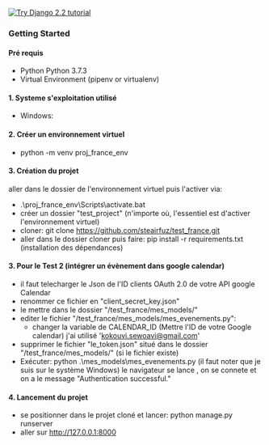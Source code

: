 [![Try Django 2.2 tutorial](https://static.codingforentrepreneurs.com/media/projects/try-django-22/images/share/try_django_2_2_share.jpg)](https://www.codingforentrepreneurs.com/projects/try-django-22)


### Getting Started

#### Pré requis
- Python Python 3.7.3
- Virtual Environment (pipenv or virtualenv)


#### 1. Systeme s'exploitation utilisé
- Windows: 


#### 2. Créer un environnement virtuel
- python -m venv proj_france_env


#### 3. Création du projet

aller dans le dossier de l'environnement virtuel puis l'activer via: 
- .\proj_france_env\Scripts\activate.bat
- créer un dossier  "test_project" (n'importe où, l'essentiel est d'activer l'environnement virtuel)
- cloner: git clone https://github.com/steairfuz/test_france.git
- aller dans le dossier cloner puis faire:  pip install -r requirements.txt (installation des dépendances)


#### 3. Pour le Test 2 (intégrer un évènement dans google calendar)
- il faut telecharger le Json de l'ID clients OAuth 2.0 de votre API google Calendar
- renommer ce fichier en "client_secret_key.json"
- le mettre dans le dossier "/test_france/mes_models/"
- editer le fichier "/test_france/mes_models/mes_evenements.py":
  - changer la variable de CALENDAR_ID  (Mettre l'ID de votre Google calendar) j'ai utilisé 'kokouvi.sewoavi@gmail.com'
- supprimer le fichier "le_token.json" situé dans le dossier "/test_france/mes_models/" (si le fichier existe)
- Exécuter: python .\mes_models\mes_evenements.py (il faut noter que je suis sur le système Windows)
  le navigateur se lance , on se connete et on a le message "Authentication successful."

#### 4. Lancement du projet
- se positionner dans le projet cloné et lancer: python manage.py runserver
- aller sur http://127.0.0.1:8000







